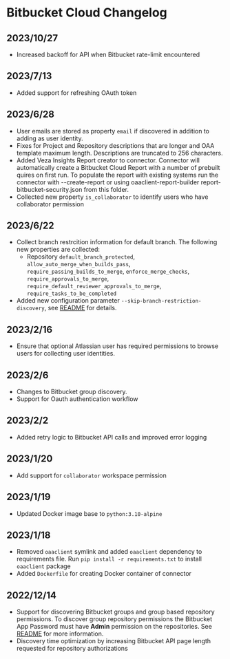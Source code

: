 # Bitbucket Cloud Changelog

## 2023/10/27
* Increased backoff for API when Bitbucket rate-limit encountered

## 2023/7/13
* Added support for refreshing OAuth token

## 2023/6/28
* User emails are stored as property `email` if discovered in addition to adding as user identity.
* Fixes for Project and Repository descriptions that are longer and OAA template maximum length. Descriptions are truncated to 256 characters.
* Added Veza Insights Report creator to connector. Connector will automatically create a Bitbucket Cloud Report with a number of prebuilt quires on first run. To populate the report with existing systems run the connector with --create-report or using oaaclient-report-builder report-bitbucket-security.json from this folder.
* Collected new property `is_collaborator` to identify users who have collaborator permission

## 2023/6/22
* Collect branch restrcition information for default branch. The following new properties are collected:
  - Repository `default_branch_protected`, `allow_auto_merge_when_builds_pass`, `require_passing_builds_to_merge`, `enforce_merge_checks`, `require_approvals_to_merge`, `require_default_reviewer_approvals_to_merge`, `require_tasks_to_be_completed`
* Added new configuration parameter `--skip-branch-restriction-discovery`, see [README](README.md) for details.

## 2023/2/16
* Ensure that optional Atlassian user has required permissions to browse users for collecting user identities.

## 2023/2/6
* Changes to Bitbucket group discovery.
* Support for Oauth authentication workflow

## 2023/2/2
* Added retry logic to Bitbucket API calls and improved error logging

## 2023/1/20
* Add support for `collaborator` workspace permission

## 2023/1/19
* Updated Docker image base to `python:3.10-alpine`

## 2023/1/18
* Removed `oaaclient` symlink and added `oaaclient` dependency to requirements file. Run `pip install -r requirements.txt` to install `oaaclient` package
* Added `Dockerfile` for creating Docker container of connector

## 2022/12/14
* Support for discovering Bitbucket groups and group based repository permissions. To discover group repository
  permissions the Bitbucket App Password must have **Admin** permission on the repositories. See [README](README.md)
  for more information.
* Discovery time optimization by increasing Bitbucket API page length requested for repository authorizations
